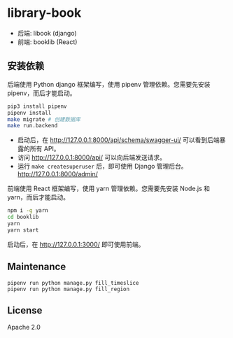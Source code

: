 # library-book

* 后端: libook (django)
* 前端: booklib (React)

## 安装依赖

后端使用 Python django 框架编写，使用 pipenv 管理依赖。您需要先安装 pipenv，而后才能启动。

```bash
pip3 install pipenv
pipenv install
make migrate # 创建数据库
make run.backend
```

* 启动后，在 http://127.0.0.1:8000/api/schema/swagger-ui/ 可以看到后端暴露的所有 API。
* 访问 http://127.0.0.1:8000/api/ 可以向后端发送请求。
* 运行 `make createsuperuser` 后，即可使用 Django 管理后台。 http://127.0.0.1:8000/admin/

前端使用 React 框架编写，使用 yarn 管理依赖。您需要先安装 Node.js 和 yarn，而后才能启动。

```bash
npm i -g yarn
cd booklib
yarn
yarn start
```

启动后，在 http://127.0.0.1:3000/ 即可使用前端。

## Maintenance

```
pipenv run python manage.py fill_timeslice
pipenv run python manage.py fill_region
```

## License

Apache 2.0
